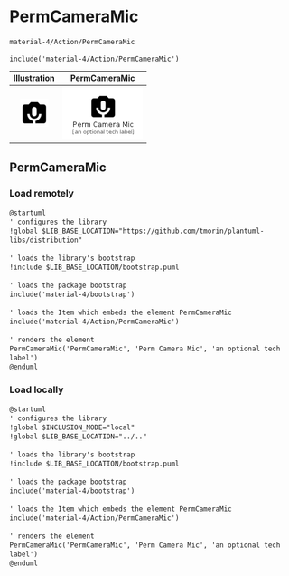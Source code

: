 # PermCameraMic


```text
material-4/Action/PermCameraMic
```

```text
include('material-4/Action/PermCameraMic')
```



| Illustration | PermCameraMic |
| :---: | :---: |
| ![illustration for Illustration](../../material-4/Action/PermCameraMic.png) | ![illustration for PermCameraMic](../../material-4/Action/PermCameraMic.Local.png) |




## PermCameraMic

### Load remotely
```plantuml
@startuml
' configures the library
!global $LIB_BASE_LOCATION="https://github.com/tmorin/plantuml-libs/distribution"

' loads the library's bootstrap
!include $LIB_BASE_LOCATION/bootstrap.puml

' loads the package bootstrap
include('material-4/bootstrap')

' loads the Item which embeds the element PermCameraMic
include('material-4/Action/PermCameraMic')

' renders the element
PermCameraMic('PermCameraMic', 'Perm Camera Mic', 'an optional tech label')
@enduml
```

### Load locally
```plantuml
@startuml
' configures the library
!global $INCLUSION_MODE="local"
!global $LIB_BASE_LOCATION="../.."

' loads the library's bootstrap
!include $LIB_BASE_LOCATION/bootstrap.puml

' loads the package bootstrap
include('material-4/bootstrap')

' loads the Item which embeds the element PermCameraMic
include('material-4/Action/PermCameraMic')

' renders the element
PermCameraMic('PermCameraMic', 'Perm Camera Mic', 'an optional tech label')
@enduml
```

